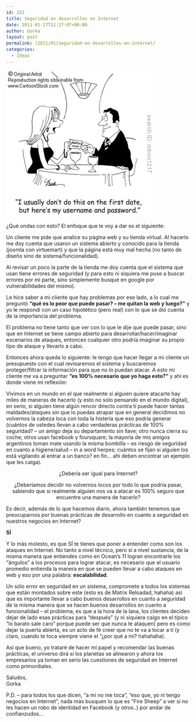 ```yaml
---
id: 232
title: Seguridad en desarrollos en Internet
date: 2011-01-17T11:27:07+00:00
author: Gorka
layout: post
permalink: /2011/01/seguridad-en-desarrollos-en-internet/
categories:
  - Ideas
---
```

<img style="margin: auto;" src="/public/img/2011/01/seguridad.jpg" alt="Seguridad" />

¿Qué ondas con esto? El enfoque que le voy a dar es el siguiente:

Un cliente me pide que analice su página web y su tienda virtual. Al hacerlo me doy cuenta que usaron un sistema abierto y conocido para la tienda (joomla con virtuemart) y que la página está muy mal hecha (no tanto de diseño sino de sistema/funcionalidad).

Al revisar un poco la parte de la tienda me doy cuenta que el sistema que usan tiene errores de seguridad (y para esto ni siquiera me puse a buscar errores por mi parte, sino simplemente busqué en google por vulnerabilidades del mismo).

Le hice saber a mi cliente que hay problemas por ese lado, a lo cual me preguntó **“qué es lo peor que puede pasar? – me quitan la web y luego?”** y yo le respondí con un caso hipotético (pero real) con lo que se dió cuenta de la importancia del problema.

El problema no tiene tanto que ver con lo que le dije que puede pasar, sino que en Internet se tiene campo abierto para desarrollar/hacer/imaginar escenarios de ataques, entonces cualquier otro podría imaginar su propio tipo de ataque y llevarlo a cabo.

Entonces ahora queda lo siguiente: le tengo que hacer llegar a mi cliente un presupuesto con el cual revisaremos el sistema y buscaremos proteger/filtrar la información para que no lo puedan atacar. A esto mi cliente me va a preguntar **“es 100% necesario que yo haga esto?”** y ahí es donde viene mi reflexión:

Vivimos en un mundo en el que realmente si alguien quiere atacarte hay miles de maneras de hacerlo (y esto no solo pensando en el mundo digital), en serio, si alguien tiene algún rencor directo contra tí puede hacer tantas maldades/ataques sin que lo puedas atrapar que en general decidimos no volvernos la cabeza loca con toda la histeria que eso podría generar (cuántos de ustedes llevan a cabo verdaderas prácticas de 100% seguridad? – un amigo deja su departamento sin llave; otro nunca cierra su coche; otros usan facebook y foursquare; la mayoría de mis amigos argentinos toman mate usando la misma bombilla – es riesgo de seguridad en cuanto a higiene/salud – in a word herpes; cuántos se fijan si alguien los está vigilando al entrar a un banco? en fin… ahí deben encontrar un ejemplo que les caiga).

<p style="text-align: center;">¿Debería ser igual para Internet?</p>

<p style="text-align: center;">¿Deberíamos decidir no volvernos locos por todo lo que podría pasar, sabiendo que si realmente alguien nos va a atacar es 100% seguro que encuentre una manera de hacerlo?</p>

Es decir, además de lo que hacemos diario, ahora también tenemos que preocuparnos por buenas prácticas de desarrollo en cuanto a seguridad en nuestros negocios en Internet?

**SÍ**

Y lo más molesto, es que SÍ te tienes que poner a entender como son los ataques en Internet. No tanto a nivel técnico, pero si a nivel sustancia, de la misma manera que entiendes como en Ocean’s 11 logran encontrarle los “ángulos” a los procesos para lograr atacar, es necesario que el usuario promedio entienda la manera en que se pueden llevar a cabo ataques en web y eso por una palabra: **escalabilidad**.

Un sólo error en seguridad en un sistema, compromete a todos los sistemas que están montados sobre este (esto es de Matrix Reloadad, hahaha) así que es importante llevar a cabo buenos desarrollos en cuanto a seguridad de la misma manera que se hacen buenos desarrollos en cuanto a funcionalidad – el problema, es que a la hora de la lana, los clientes deciden dejar de lado esas prácticas para “después” (y ni siquiera caigo en el típico “lo barato sale caro” porque puede ser que nunca te ataquen) pero es como dejar la puerta abierta, es un acto de fé creer que no te va a tocar a tí (y claro, cuando te toca siempre viene el “¿por qué a mí? hahahaha).

Así que bueno, yo trataré de hacer mi papel y recomendar las buenas prácticas, el universo dirá si los planetas se alinearon y ahora los empresarios ya toman en serio las cuestiones de seguridad en Internet como primordiales.

Saludos,<br />
Gorka

P.D. – para todos los que dicen, “a mí no me toca”, “eso que, yo ni tengo negocios en Internet”, nada más busquen lo que es “Fire Sheep” a ver si no les hacen un robo de identidad en Facebook (y otros..)  por andar de confianzudos...
